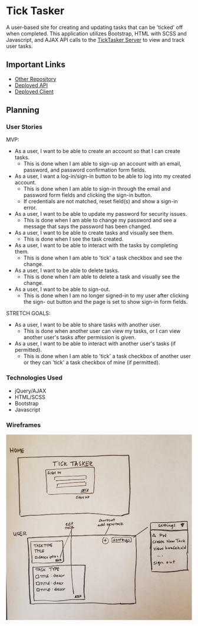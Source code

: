 # Tick Tasker
A user-based site for creating and updating tasks that can be 'ticked' off when
completed. This application utilizes Bootstrap, HTML with SCSS and Javascript,
and AJAX API calls to the [TickTasker Server](https://github.com/elainechan55/tickTasker-server)
to view and track user tasks.

## Important Links
* [Other Repository](https://github.com/elainechan55/tickTasker-server)
* [Deployed API](https://tick-tasker.herokuapp.com/)
* [Deployed Client](https://elainechan55.github.io/tickTasker-client)


## Planning

### User Stories
MVP:
- As a user, I want to be able to create an account so that I can create tasks.
  - This is done when I am able to sign-up an account with an email, password,
  and password confirmation form fields.
- As a user, I want a log-in/sign-in button to be able to log into my created
account.
  - This is done when I am able to sign-in through the email and password form
  fields and clicking the sign-in button.
  - If credentials are not matched, reset field(s) and show a sign-in error.
- As a user, I want to be able to update my password for security issues.
  - This is done when I am able to change my password and see a message that says
  the password has been changed.
- As a user, I want to be able to create tasks and visually see them.
  - This is done when I see the task created.
- As a user, I want to be able to interact with the tasks by completing them.
  - This is done when I am able to 'tick' a task checkbox and see the change.
- As a user, I want to be able to delete tasks.
  - This is done when I am able to delete a task and visually see the change.
- As a user, I want to be able to sign-out.
  - This is done when I am no longer signed-in to my user after clicking the sign-
  out button and the page is set to show sign-in form fields.

STRETCH GOALS:
- As a user, I want to be able to share tasks with another user.
  - This is done when another user can view my tasks, or I can view another user's
  tasks after permission is given.
- As a user, I want to be able to interact with another user's tasks (if permitted).
  - This is done when I am able to 'tick' a task checkbox of another user or they
  can 'tick' a task checkbox of mine (if permitted).

### Technologies Used
- jQuery/AJAX
- HTML/SCSS
- Bootstrap
- Javascript

### Wireframes
![TickTasker Wireframe](/public/images/tickTaskerWireframe.jpg)
